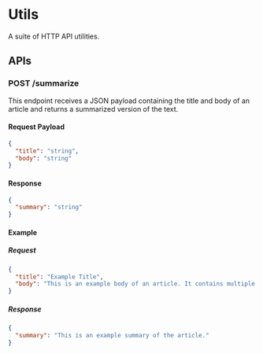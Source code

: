 # Utils

A suite of HTTP API utilities.

## APIs

### POST /summarize

This endpoint receives a JSON payload containing the title and body of an article and returns a summarized version of the text.

#### Request Payload

```json
{
  "title": "string",
  "body": "string"
}
```

#### Response

```json
{
  "summary": "string"
}
```

#### Example

##### Request

```json
{
  "title": "Example Title",
  "body": "This is an example body of an article. It contains multiple sentences and paragraphs."
}
```

##### Response

```json
{
  "summary": "This is an example summary of the article."
}
```
